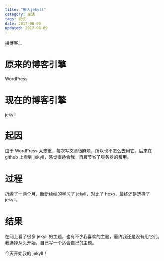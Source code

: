 ```yaml
---
title: "搬入jekyll"
category: 生活
tags: 说说
date: 2017-08-09
updated: 2017-08-09
---
```


换博客...

<!-- more -->

# 原来的博客引擎

WordPress

# 现在的博客引擎

jekyll

# 起因

由于 WordPress 太笨重，每次写文章很麻烦，所以也不怎么去用它。后来在 github 上看到 jekyll，感觉很适合我，而且节省了服务器的费用。

# 过程

折腾了一两个月，断断续续的学习了 jekyll，对比了 hexo，最终还是选择了 jekyll。

# 结果

在网上看了很多 jekyll 的主题，也有不少我喜欢的主题，最终我还是没有用它们。我选择从头开始，自己写一个适合自己的主题。

今天开始我的 jekyll！
